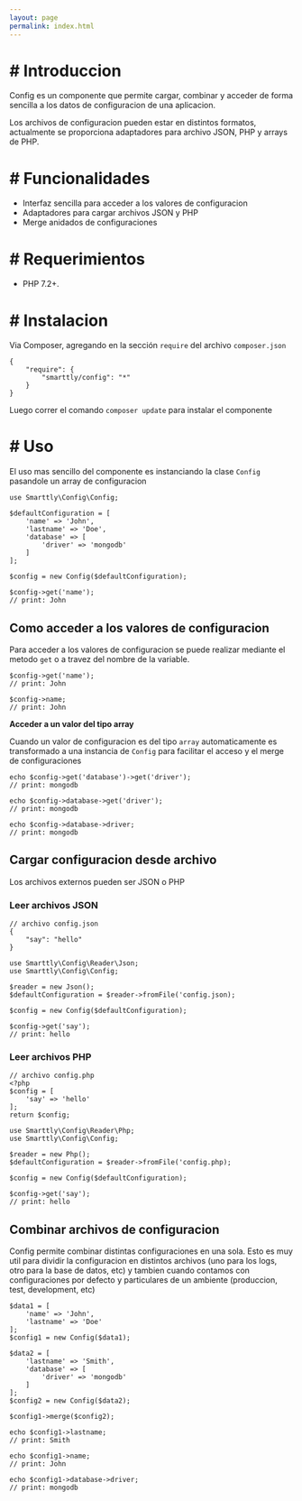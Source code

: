 ```yaml
---
layout: page
permalink: index.html
---
```


# <a name="introduccion">\#</a> Introduccion

Config es un componente que permite cargar, combinar y acceder de forma sencilla a los datos de configuracion de una aplicacion.

Los archivos de configuracion pueden estar en distintos formatos, actualmente se proporciona adaptadores para archivo JSON, PHP y arrays de PHP.

# <a name="funcionalidades">\#</a> Funcionalidades

* Interfaz sencilla para acceder a los valores de configuracion
* Adaptadores para cargar archivos JSON y PHP
* Merge anidados de configuraciones

# <a name="requerimientos">\#</a> Requerimientos

* PHP 7.2+.

# <a name="instalacion">\#</a> Instalacion

Via Composer, agregando en la sección `require` del archivo `composer.json`

```
{
    "require": {
        "smarttly/config": "*"
    }
}
```

Luego correr el comando `composer update` para instalar el componente


# <a name="uso">\#</a> Uso

El uso mas sencillo del componente es instanciando la clase `Config` pasandole un array de configuracion

```
use Smarttly\Config\Config;

$defaultConfiguration = [
    'name' => 'John',
    'lastname' => 'Doe',
    'database' => [
        'driver' => 'mongodb'
    ]
];

$config = new Config($defaultConfiguration);

$config->get('name');
// print: John
```

## Como acceder a los valores de configuracion

Para acceder a los valores de configuracion se puede realizar mediante el metodo `get` o a travez del nombre de la variable.

```
$config->get('name');
// print: John

$config->name;
// print: John
```

**Acceder a un valor del tipo array**

Cuando un valor de configuracion es del tipo `array` automaticamente es transformado a una instancia de `Config` para facilitar el acceso y el merge de configuraciones

```
echo $config->get('database')->get('driver');
// print: mongodb

echo $config->database->get('driver');
// print: mongodb

echo $config->database->driver;
// print: mongodb
```

## Cargar configuracion desde archivo

Los archivos externos pueden ser JSON o PHP

### Leer archivos JSON

```
// archivo config.json
{
    "say": "hello"
}
```

```
use Smarttly\Config\Reader\Json;
use Smarttly\Config\Config;

$reader = new Json();
$defaultConfiguration = $reader->fromFile('config.json);

$config = new Config($defaultConfiguration);

$config->get('say');
// print: hello
```

### Leer archivos PHP

```
// archivo config.php
<?php
$config = [
    'say' => 'hello'
];
return $config;
```

```
use Smarttly\Config\Reader\Php;
use Smarttly\Config\Config;

$reader = new Php();
$defaultConfiguration = $reader->fromFile('config.php);

$config = new Config($defaultConfiguration);

$config->get('say');
// print: hello
```

## Combinar archivos de configuracion

Config permite combinar distintas configuraciones en una sola. Esto es muy util para dividir la configuracion en distintos archivos (uno para los logs, otro para la base de datos, etc) y tambien cuando contamos con configuraciones por defecto y particulares de un ambiente (produccion, test, development, etc)

```
$data1 = [
    'name' => 'John',
    'lastname' => 'Doe'
];
$config1 = new Config($data1);

$data2 = [
    'lastname' => 'Smith',
    'database' => [
        'driver' => 'mongodb'
    ]
];
$config2 = new Config($data2);

$config1->merge($config2);

echo $config1->lastname;
// print: Smith

echo $config1->name;
// print: John

echo $config1->database->driver;
// print: mongodb
```

<br/><br/>
